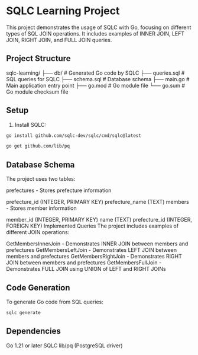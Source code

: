 # SQLC Learning Project

This project demonstrates the usage of SQLC with Go, focusing on different types of SQL JOIN operations. It includes examples of INNER JOIN, LEFT JOIN, RIGHT JOIN, and FULL JOIN queries.

## Project Structure

sqlc-learning/
├── db/ # Generated Go code by SQLC
├── queries.sql # SQL queries for SQLC
├── schema.sql # Database schema
├── main.go # Main application entry point
├── go.mod # Go module file
└── go.sum # Go module checksum file

## Setup

1. Install SQLC:

```bash
go install github.com/sqlc-dev/sqlc/cmd/sqlc@latest
```

```bash
go get github.com/lib/pq
```

## Database Schema

The project uses two tables:

prefectures - Stores prefecture information

prefecture_id (INTEGER, PRIMARY KEY)
prefecture_name (TEXT)
members - Stores member information

member_id (INTEGER, PRIMARY KEY)
name (TEXT)
prefecture_id (INTEGER, FOREIGN KEY)
Implemented Queries
The project includes examples of different JOIN operations:

GetMembersInnerJoin - Demonstrates INNER JOIN between members and prefectures
GetMembersLeftJoin - Demonstrates LEFT JOIN between members and prefectures
GetMembersRightJoin - Demonstrates RIGHT JOIN between members and prefectures
GetMembersFullJoin - Demonstrates FULL JOIN using UNION of LEFT and RIGHT JOINs

## Code Generation

To generate Go code from SQL queries:

```bash
sqlc generate
```

## Dependencies
Go 1.21 or later
SQLC
lib/pq (PostgreSQL driver)